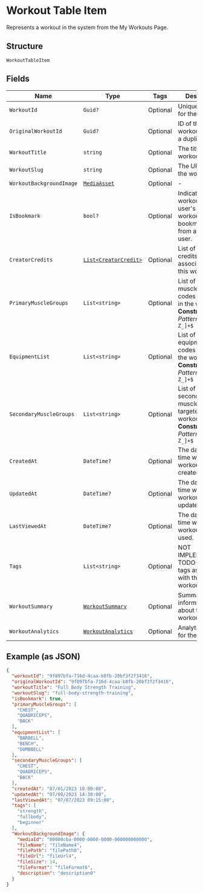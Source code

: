 
# Workout Table Item

Represents a workout in the system from the My Workouts Page.

## Structure

`WorkoutTableItem`

## Fields

| Name | Type | Tags | Description |
|  --- | --- | --- | --- |
| `WorkoutId` | `Guid?` | Optional | Unique identifier for the workout. |
| `OriginalWorkoutId` | `Guid?` | Optional | ID of the original workout if this is a duplicate. |
| `WorkoutTitle` | `string` | Optional | The title of the workout. |
| `WorkoutSlug` | `string` | Optional | The URL slug of the workout. |
| `WorkoutBackgroundImage` | [`MediaAsset`](../../doc/models/media-asset.md) | Optional | - |
| `IsBookmark` | `bool?` | Optional | Indicates if the workout is a user's own workout or a bookmarked one from another user. |
| `CreatorCredits` | [`List<CreatorCredit>`](../../doc/models/creator-credit.md) | Optional | List of creator credits associated with this workout. |
| `PrimaryMuscleGroups` | `List<string>` | Optional | List of primary muscle group codes targeted in the workout.<br>**Constraints**: *Pattern*: `^[A-Z_]+$` |
| `EquipmentList` | `List<string>` | Optional | List of equipment codes used in the workout.<br>**Constraints**: *Pattern*: `^[A-Z_]+$` |
| `SecondaryMuscleGroups` | `List<string>` | Optional | List of secondary muscles targeted in the workout.<br>**Constraints**: *Pattern*: `^[A-Z_]+$` |
| `CreatedAt` | `DateTime?` | Optional | The date and time when the workout was created. |
| `UpdatedAt` | `DateTime?` | Optional | The date and time when the workout was last updated. |
| `LastViewedAt` | `DateTime?` | Optional | The date and time when the workout was last used. |
| `Tags` | `List<string>` | Optional | NOT IMPLEMENTED:- TODO- List of tags associated with the workout. |
| `WorkoutSummary` | [`WorkoutSummary`](../../doc/models/workout-summary.md) | Optional | Summary information about the workout. |
| `WorkoutAnalytics` | [`WorkoutAnalytics`](../../doc/models/workout-analytics.md) | Optional | Analytics data for the workout. |

## Example (as JSON)

```json
{
  "workoutId": "9f897bfa-716d-4caa-b8fb-20bf3f2f3416",
  "originalWorkoutId": "9f897bfa-716d-4caa-b8fb-20bf3f2f3416",
  "workoutTitle": "Full Body Strength Training",
  "workoutSlug": "full-body-strength-training",
  "isBookmark": true,
  "primaryMuscleGroups": [
    "CHEST",
    "QUADRICEPS",
    "BACK"
  ],
  "equipmentList": [
    "BARBELL",
    "BENCH",
    "DUMBBELL"
  ],
  "secondaryMuscleGroups": [
    "CHEST",
    "QUADRICEPS",
    "BACK"
  ],
  "createdAt": "07/01/2023 10:00:00",
  "updatedAt": "07/08/2023 14:30:00",
  "lastViewedAt": "07/07/2023 09:15:00",
  "tags": [
    "strength",
    "fullbody",
    "beginner"
  ],
  "WorkoutBackgroundImage": {
    "mediaId": "00000cba-0000-0000-0000-000000000000",
    "fileName": "fileName4",
    "filePath": "filePath0",
    "fileUrl": "fileUrl4",
    "fileSize": 14,
    "fileFormat": "fileFormat6",
    "description": "description0"
  }
}
```

